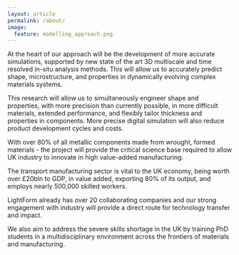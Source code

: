 ```yaml
---
layout: article
permalink: /about/
image:
  feature: modelling_approach.png
---
```


At the heart of our approach will be the development of more accurate simulations, supported by new state of the art 3D multiscale and time resolved in-situ analysis methods. This will allow us to accurately predict shape, microstructure, and properties in dynamically evolving complex materials systems.

This research will allow us to simultaneously engineer shape and properties, with more precision than currently possible, in more difficult materials, extended performance, and flexibly tailor thickness and properties in components. More precise digital simulation will also reduce product development cycles and costs.

With over 80% of all metallic components made from wrought, formed materials - the project will provide the critical science base required to allow UK industry to innovate in high value-added manufacturing.

The transport manufacturing sector is vital to the UK economy, being worth over £20bln to GDP, in value added, exporting 80% of its output, and employs nearly 500,000 skilled workers.

LightForm already has over 20 collaborating companies and our strong engagement with industry will provide a direct route for technology transfer and impact.

We also aim to address the severe skills shortage in the UK by training PhD students in a multidisciplinary environment across the frontiers of materials and manufacturing.
